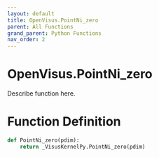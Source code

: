 ```yaml
---
layout: default
title: OpenVisus.PointNi_zero
parent: All Functions
grand_parent: Python Functions
nav_order: 2
---
```


# OpenVisus.PointNi_zero

Describe function here.

# Function Definition

```python
def PointNi_zero(pdim):
    return _VisusKernelPy.PointNi_zero(pdim)
```